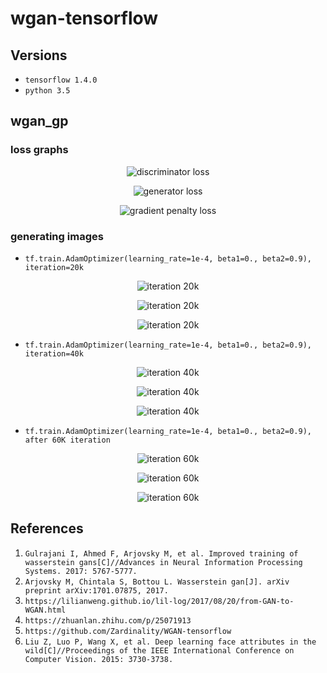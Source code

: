 # wgan-tensorflow
## Versions
* `tensorflow 1.4.0`
* `python 3.5`
## wgan_gp
### loss graphs

<p align="center">
  <img src="https://github.com/JZhaoCH/wgan-tensorflow/blob/master/image/wgan_gp/wgan_gp_d_loss.jpg" title="discriminator loss">
</p>
<p align="center">
  <img src="https://github.com/JZhaoCH/wgan-tensorflow/blob/master/image/wgan_gp/wgan_gp_g_loss.jpg" title="generator loss">
</p>
<p align="center">
  <img src="https://github.com/JZhaoCH/wgan-tensorflow/blob/master/image/wgan_gp/wgan_gp_gradient_penalty.jpg" title="gradient penalty loss">
</p>

### generating images
* `tf.train.AdamOptimizer(learning_rate=1e-4, beta1=0., beta2=0.9), iteration=20k`
<p align="center">
  <img src="https://github.com/JZhaoCH/wgan-tensorflow/blob/master/image/wgan_gp/iteration_20k_generating_image1.jpg" title="iteration 20k">
</p>
<p align="center">
  <img src="https://github.com/JZhaoCH/wgan-tensorflow/blob/master/image/wgan_gp/iteration_20k_generating_image2.jpg" title="iteration 20k">
</p>
<p align="center">
  <img src="https://github.com/JZhaoCH/wgan-tensorflow/blob/master/image/wgan_gp/iteration_20k_generating_image3.jpg" title="iteration 20k">
</p>

* `tf.train.AdamOptimizer(learning_rate=1e-4, beta1=0., beta2=0.9), iteration=40k`
<p align="center">
  <img src="https://github.com/JZhaoCH/wgan-tensorflow/blob/master/image/wgan_gp/iteration_40k_generating_image1.jpg" title="iteration 40k">
</p>
<p align="center">
  <img src="https://github.com/JZhaoCH/wgan-tensorflow/blob/master/image/wgan_gp/iteration_40k_generating_image2.jpg" title="iteration 40k">
</p>
<p align="center">
  <img src="https://github.com/JZhaoCH/wgan-tensorflow/blob/master/image/wgan_gp/iteration_40k_generating_image3.jpg" title="iteration 40k">
</p>

* `tf.train.AdamOptimizer(learning_rate=1e-4, beta1=0., beta2=0.9), after 60K iteration`
<p align="center">
  <img src="https://github.com/JZhaoCH/wgan-tensorflow/blob/master/image/wgan_gp/iteration_60k_generating_image1.jpg" title="iteration 60k">
</p>
<p align="center">
  <img src="https://github.com/JZhaoCH/wgan-tensorflow/blob/master/image/wgan_gp/iteration_60k_generating_image2.jpg" title="iteration 60k">
</p>
<p align="center">
  <img src="https://github.com/JZhaoCH/wgan-tensorflow/blob/master/image/wgan_gp/iteration_60k_generating_image3.jpg" title="iteration 60k">
</p>

## References

1. `Gulrajani I, Ahmed F, Arjovsky M, et al. Improved training of wasserstein gans[C]//Advances in Neural Information Processing Systems. 2017: 5767-5777.`
2. `Arjovsky M, Chintala S, Bottou L. Wasserstein gan[J]. arXiv preprint arXiv:1701.07875, 2017.`
3. `https://lilianweng.github.io/lil-log/2017/08/20/from-GAN-to-WGAN.html`
4. `https://zhuanlan.zhihu.com/p/25071913`
5. `https://github.com/Zardinality/WGAN-tensorflow`
6. `Liu Z, Luo P, Wang X, et al. Deep learning face attributes in the wild[C]//Proceedings of the IEEE International Conference on Computer Vision. 2015: 3730-3738.`
